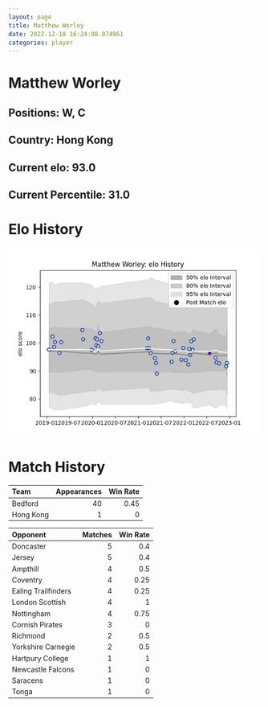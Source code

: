 ```yaml
---  
layout: page  
title: Matthew Worley  
date: 2022-12-18 16:24:08.074961  
categories: player  
---
```

# Matthew Worley

## Positions: W, C

## Country: Hong Kong

## Current elo: 93.0

## Current Percentile: 31.0

# Elo History


![elo history](history_MatthewWorley.png)
# Match History


| Team      |   Appearances |   Win Rate |
|:----------|--------------:|-----------:|
| Bedford   |            40 |       0.45 |
| Hong Kong |             1 |       0    |

| Opponent            |   Matches |   Win Rate |
|:--------------------|----------:|-----------:|
| Doncaster           |         5 |       0.4  |
| Jersey              |         5 |       0.4  |
| Ampthill            |         4 |       0.5  |
| Coventry            |         4 |       0.25 |
| Ealing Trailfinders |         4 |       0.25 |
| London Scottish     |         4 |       1    |
| Nottingham          |         4 |       0.75 |
| Cornish Pirates     |         3 |       0    |
| Richmond            |         2 |       0.5  |
| Yorkshire Carnegie  |         2 |       0.5  |
| Hartpury College    |         1 |       1    |
| Newcastle Falcons   |         1 |       0    |
| Saracens            |         1 |       0    |
| Tonga               |         1 |       0    |